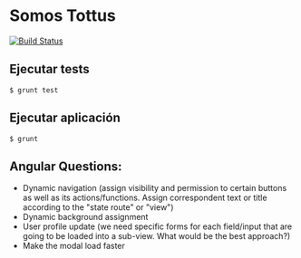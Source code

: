 # Somos Tottus
[![Build Status](https://magnum.travis-ci.com/ayuinc/somos-tottus.svg?token=A7xogzGQLm7UCgihe4wA&branch=master)](https://magnum.travis-ci.com/ayuinc/somos-tottus)

## Ejecutar tests
	$ grunt test
## Ejecutar aplicación
	$ grunt

## Angular Questions: 

- Dynamic navigation (assign visibility and permission to certain buttons as well as its actions/functions. Assign correspondent text or title according to the "state route" or "view")
- Dynamic background assignment
- User profile update (we need specific forms for each field/input that are going to be loaded into a sub-view. What would be the best approach?)
- Make the modal load faster

